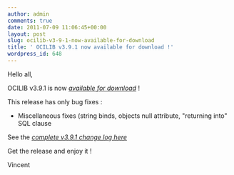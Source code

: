 ```yaml
---
author: admin
comments: true
date: 2011-07-09 11:06:45+00:00
layout: post
slug: ocilib-v3-9-1-now-available-for-download
title: ' OCILIB v3.9.1 now available for download !'
wordpress_id: 648
---
```


Hello all,

  

OCILIB v3.9.1 is now [_available for download_](http://orclib.sourceforge.net/download/) ! 

This release has only bug fixes :




    
  * Miscellaneous fixes (string binds, objects null attribute, "returning into" SQL clause

 
 

See the [_complete v3.9.1 change log here_](http://orclib.sourceforge.net/public/changelogs/ocilib-changelog-v3.9.1.txt)

Get the release and enjoy it !

Vincent


